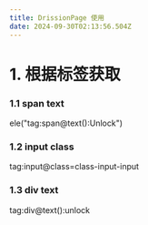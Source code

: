 ```yaml
---
title: DrissionPage 使用
date: 2024-09-30T02:13:56.504Z
---
```



# 1. 根据标签获取

### 1.1 span text

ele("tag:span@text():Unlock")

### 1.2 input  class

tag:input@class=class-input-input

### 1.3  div text
tag:div@text():unlock
